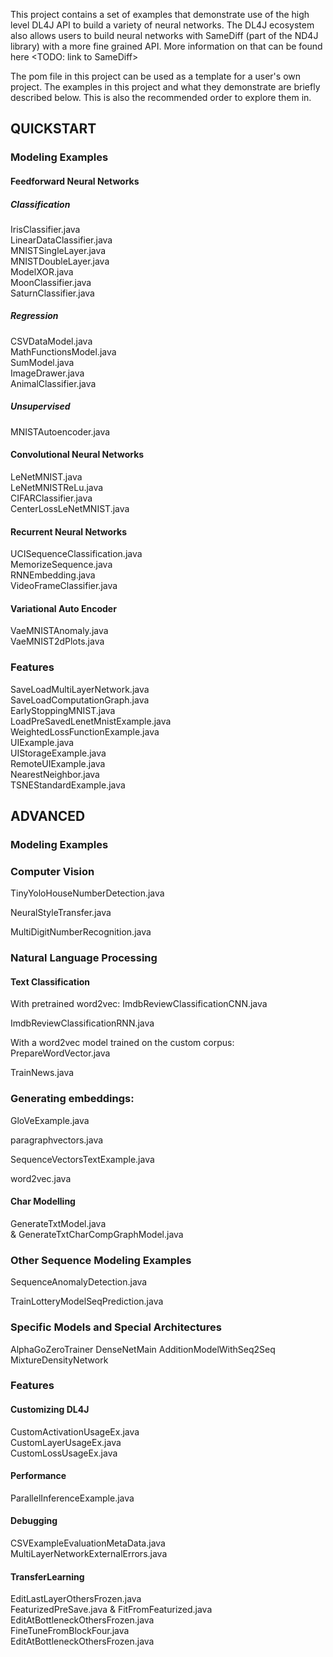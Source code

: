 This project contains a set of examples that demonstrate use of the high level DL4J API to build a variety of neural networks. The DL4J ecosystem also allows users to build neural networks with SameDiff (part of the ND4J library) with a more fine grained API. More information on that can be found here <TODO: link to SameDiff> 

The pom file in this project can be used as a template for a user's own project. The examples in this project and what they demonstrate are briefly described below. This is also the recommended order to explore them in.


## QUICKSTART

### Modeling Examples

#### Feedforward Neural Networks

##### Classification
IrisClassifier.java  
LinearDataClassifier.java  
MNISTSingleLayer.java  
MNISTDoubleLayer.java  
ModelXOR.java  
MoonClassifier.java  
SaturnClassifier.java  

##### Regression
CSVDataModel.java  
MathFunctionsModel.java  
SumModel.java  
ImageDrawer.java  
AnimalClassifier.java  

##### Unsupervised
MNISTAutoencoder.java  


#### Convolutional Neural Networks
LeNetMNIST.java  
LeNetMNISTReLu.java  
CIFARClassifier.java  
CenterLossLeNetMNIST.java  


#### Recurrent Neural Networks
UCISequenceClassification.java  
MemorizeSequence.java  
RNNEmbedding.java  
VideoFrameClassifier.java  


#### Variational Auto Encoder
VaeMNISTAnomaly.java  
VaeMNIST2dPlots.java  


### Features

SaveLoadMultiLayerNetwork.java  
SaveLoadComputationGraph.java  
EarlyStoppingMNIST.java  
LoadPreSavedLenetMnistExample.java  
WeightedLossFunctionExample.java  
UIExample.java  
UIStorageExample.java  
RemoteUIExample.java  
NearestNeighbor.java  
TSNEStandardExample.java  

## ADVANCED

### Modeling Examples

### Computer Vision
TinyYoloHouseNumberDetection.java  

NeuralStyleTransfer.java  

MultiDigitNumberRecognition.java  


### Natural Language Processing

#### Text Classification
With pretrained word2vec:
ImdbReviewClassificationCNN.java  

ImdbReviewClassificationRNN.java  


With a word2vec model trained on the custom corpus:
PrepareWordVector.java  

TrainNews.java  


### Generating embeddings:
GloVeExample.java  

paragraphvectors.java  

SequenceVectorsTextExample.java  

word2vec.java  


#### Char Modelling
GenerateTxtModel.java  
& GenerateTxtCharCompGraphModel.java  

### Other Sequence Modeling Examples
SequenceAnomalyDetection.java  

TrainLotteryModelSeqPrediction.java  


### Specific Models and Special Architectures
AlphaGoZeroTrainer
DenseNetMain
AdditionModelWithSeq2Seq
MixtureDensityNetwork

### Features

#### Customizing DL4J
CustomActivationUsageEx.java  
CustomLayerUsageEx.java  
CustomLossUsageEx.java  

#### Performance
ParallelInferenceExample.java  

#### Debugging
CSVExampleEvaluationMetaData.java  
MultiLayerNetworkExternalErrors.java  

#### TransferLearning
EditLastLayerOthersFrozen.java  
FeaturizedPreSave.java & FitFromFeaturized.java  
EditAtBottleneckOthersFrozen.java  
FineTuneFromBlockFour.java  
EditAtBottleneckOthersFrozen.java  
